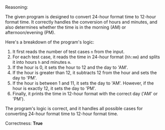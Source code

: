 Reasoning:

The given program is designed to convert 24-hour format time to 12-hour format time. It correctly handles the conversion of hours and minutes, and also determines whether the time is in the morning (AM) or afternoon/evening (PM).

Here's a breakdown of the program's logic:

1. It first reads the number of test cases `n` from the input.
2. For each test case, it reads the time in 24-hour format (`hh:mm`) and splits it into hours `h` and minutes `m`.
3. If the hour is 0, it sets the hour to 12 and the day to 'AM'.
4. If the hour is greater than 12, it subtracts 12 from the hour and sets the day to 'PM'.
5. If the hour is between 1 and 11, it sets the day to 'AM'. However, if the hour is exactly 12, it sets the day to 'PM'.
6. Finally, it prints the time in 12-hour format with the correct day ('AM' or 'PM').

The program's logic is correct, and it handles all possible cases for converting 24-hour format time to 12-hour format time.

Correctness: **True**